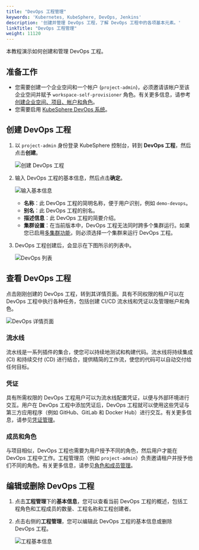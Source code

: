 ```yaml
---
title: "DevOps 工程管理"
keywords: 'Kubernetes, KubeSphere, DevOps, Jenkins'
description: '创建并管理 DevOps 工程，了解 DevOps 工程中的各项基本元素。'
linkTitle: "DevOps 工程管理"
weight: 11120
---
```


本教程演示如何创建和管理 DevOps 工程。

## 准备工作

- 您需要创建一个企业空间和一个帐户 (`project-admin`)，必须邀请该帐户至该企业空间并赋予 `workspace-self-provisioner` 角色。有关更多信息，请参考[创建企业空间、项目、帐户和角色](../../../quick-start/create-workspace-and-project/)。
- 您需要启用 [KubeSphere DevOps 系统](../../../pluggable-components/devops/)。

## 创建 DevOps 工程

1. 以 `project-admin` 身份登录 KubeSphere 控制台，转到 **DevOps 工程**，然后点击**创建**。

   ![创建 DevOps 工程](/images/docs/zh-cn/devops-user-guide/understand-and-manage-devops-projects/devops-project-management/devops-project-create-1.png) 

2. 输入 DevOps 工程的基本信息，然后点击**确定**。

   ![输入基本信息](/images/docs/zh-cn/devops-user-guide/understand-and-manage-devops-projects/devops-project-management/create-devops-2.png)

   - **名称**：此 DevOps 工程的简明名称，便于用户识别，例如 `demo-devops`。
   - **别名**：此 DevOps 工程的别名。
   - **描述信息**：此 DevOps 工程的简要介绍。
   - **集群设置**：在当前版本中，DevOps 工程无法同时跨多个集群运行。如果您已启用[多集群功能](../../../multicluster-management/)，则必须选择一个集群来运行 DevOps 工程。

3. DevOps 工程创建后，会显示在下图所示的列表中。

   ![DevOps 列表](/images/docs/zh-cn/devops-user-guide/understand-and-manage-devops-projects/devops-project-management/devops-list-3.png)

## 查看 DevOps 工程

点击刚刚创建的 DevOps 工程，转到其详情页面。具有不同权限的租户可以在 DevOps 工程中执行各种任务，包括创建 CI/CD 流水线和凭证以及管理帐户和角色。

![DevOps 详情页面](/images/docs/zh-cn/devops-user-guide/understand-and-manage-devops-projects/devops-project-management/devops-detail-page-4.png)

### 流水线

流水线是一系列插件的集合，使您可以持续地测试和构建代码。流水线将持续集成 (CI) 和持续交付 (CD) 进行结合，提供精简的工作流，使您的代码可以自动交付给任何目标。

### 凭证

具有所需权限的 DevOps 工程用户可以为流水线配置凭证，以便与外部环境进行交互。用户在 DevOps 工程中添加凭证后，DevOps 工程就可以使用这些凭证与第三方应用程序（例如 GitHub、GitLab 和 Docker Hub）进行交互。有关更多信息，请参见[凭证管理](../../how-to-use/credential-management/)。

### 成员和角色

与项目相似，DevOps 工程也需要为用户授予不同的角色，然后用户才能在 DevOps 工程中工作。工程管理员（例如 `project-admin`）负责邀请租户并授予他们不同的角色。有关更多信息，请参见[角色和成员管理](../role-and-member-management/)。

## 编辑或删除 DevOps 工程

1. 点击**工程管理**下的**基本信息**，您可以查看当前 DevOps 工程的概述，包括工程角色和工程成员的数量、工程名称和工程创建者。

2. 点击右侧的**工程管理**，您可以编辑此 DevOps 工程的基本信息或删除 DevOps 工程。

   ![工程基本信息](/images/docs/zh-cn/devops-user-guide/understand-and-manage-devops-projects/devops-project-management/project-basic-info-5.png)
